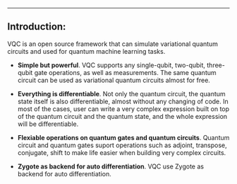 ---

## Introduction:
  VQC is an open source framework that can simulate variational quantum circuits and used for quantum machine learning tasks.
  * **Simple but powerful**. VQC supports any single-qubit, two-qubit, three-qubit gate operations, as well as measurements. The same quantum circuit can be used as variational quantum circuits almost for free.

  * **Everything is differentiable**. Not only the quantum circuit, the quantum state itself is also differentiable, almost without any changing of code. In most of the cases, user can write a very complex expression built on top of the quantum circuit and the quantum state, and the whole expression will be differentiable.

  * **Flexiable operations on quantum gates and quantum circuits**. Quantum circuit and quantum gates suport operations such as adjoint, transpose, conjugate, shift to make life easier when building very complex circuits.

  * **Zygote as backend for auto differentiation**. VQC use Zygote as backend for auto differentiation.
